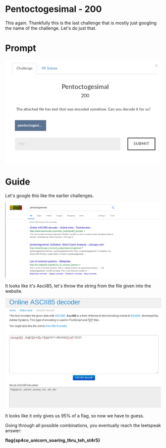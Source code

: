 # Pentoctogesimal - 200
This again. Thankfully this is the last challenge that is mostly just googling the name of the challenge. Let's do just that.

# Prompt

![alt text](https://github.com/Jhayes97/MCCC1-Walkthrough/blob/master/src/Pent1.PNG "Pent")

# Guide

Let's google this like the earlier challenges.


![alt text](https://github.com/Jhayes97/MCCC1-Walkthrough/blob/master/src/Pent2.PNG "Pent")

It looks like it's Ascii85, let's throw the string from the file given into the website.

![alt text](https://github.com/Jhayes97/MCCC1-Walkthrough/blob/master/src/Pent3.PNG "Pent")

It looks like it only gives us 95% of a flag, so now we have to guess.

Going through all possible combinations, you eventually reach the leetspeak answer:

**flag{sp4ce_unicorn_soaring_thru_teh_st4r5}**
